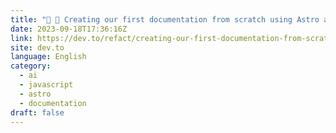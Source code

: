 ```yaml
---
title: "📝 🚀 Creating our first documentation from scratch using Astro and Refact AI coding assistant"
date: 2023-09-18T17:36:16Z
link: https://dev.to/refact/creating-our-first-documentation-from-scratch-using-astro-and-refact-ai-coding-assistant-36pg?utm_medium=RSS&utm_source=news.12bit.vn
site: dev.to
language: English
category:
  - ai
  - javascript
  - astro
  - documentation
draft: false
---
```

